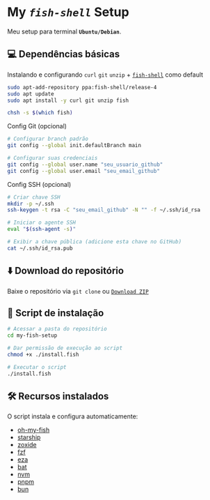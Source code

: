 # My *`fish-shell`* Setup

Meu setup para terminal **`Ubuntu/Debian`**.

## 💻 Dependências básicas

Instalando e configurando `curl` `git` `unzip` + [`fish-shell`](https://github.com/fish-shell/fish-shell) como default

```bash
sudo apt-add-repository ppa:fish-shell/release-4
sudo apt update
sudo apt install -y curl git unzip fish

chsh -s $(which fish)
```

Config Git (opcional)

```bash
# Configurar branch padrão
git config --global init.defaultBranch main

# Configurar suas credenciais
git config --global user.name "seu_usuario_github"
git config --global user.email "seu_email_github"
```

Config SSH (opcional)

```bash
# Criar chave SSH
mkdir -p ~/.ssh
ssh-keygen -t rsa -C "seu_email_github" -N "" -f ~/.ssh/id_rsa

# Iniciar o agente SSH
eval "$(ssh-agent -s)"

# Exibir a chave pública (adicione esta chave no GitHub)
cat ~/.ssh/id_rsa.pub
```

## ⬇️ Download do repositório
Baixe o repositório via `git clone` ou [`Download ZIP`](https://github.com/rafaelcesar0/my-fish-setup/archive/refs/heads/main.zip)

## 📜 Script de instalação
```bash
# Acessar a pasta do repositório
cd my-fish-setup

# Dar permissão de execução ao script
chmod +x ./install.fish

# Executar o script
./install.fish
```

## 🛠️ Recursos instalados

O script instala e configura automaticamente:

- [oh-my-fish](https://github.com/oh-my-fish/oh-my-fish)
- [starship](https://starship.rs/)
- [zoxide](https://github.com/ajeetdsouza/zoxide)
- [fzf](https://github.com/junegunn/fzf)
- [eza](https://github.com/eza-community/eza)
- [bat](https://github.com/sharkdp/bat)
- [nvm](https://github.com/nvm-sh/nvm)
- [pnpm](https://pnpm.io/)
- [bun](https://bun.sh/)

